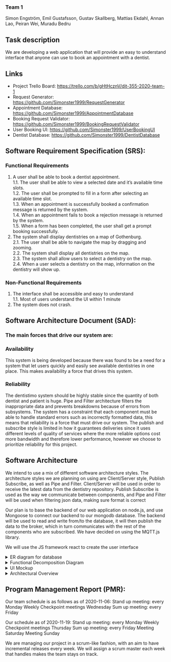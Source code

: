 
### Team 1
Simon Engström,
Emil Gustafsson,
Gustav Skallberg,
Mattias Ekdahl,
Annan Lao,
Peiran Wei,
Muradu Bedru

## Task description
We are developing a web application that will provide an easy to understand interface that anyone can use to book an appointment with a dentist.

## Links
* Project Trello Board: https://trello.com/b/gHtHcznV/dit-355-2020-team-1
* Request Generator: https://github.com/Simonster1999/RequestGenerator
* Appointment Database: https://github.com/Simonster1999/AppointmentDatabase
* Booking Request Validator: https://github.com/Simonster1999/BookingRequestValidator
* User Booking UI: https://github.com/Simonster1999/UserBookingUI
* Dentist Database: https://github.com/Simonster1999/DentistDatabase

## Software Requirement Specification (SRS):

### Functional Requirements
1. A user shall be able to book a dentist appointment. <br>
  1.1. The user shall be able to view a selected date and it’s available time slots. <br>
  1.2. The user shall be prompted to fill in a form after selecting an available time slot. <br>
  1.3. When an appointment is successfully booked a confirmation message is returned by the system. <br>
  1.4. When an appointment fails to book a rejection message is returned by the system. <br>
  1.5. When a form has been completed, the user shall get a prompt booking successfully.
2. The system shall display dentistries on a map of Gothenburg. <br>
  2.1. The user shall be able to navigate the map by dragging and zooming. <br>
  2.2. The system shall display all dentistries on the map. <br>
  2.3. The system shall allow users to select a dentistry on the map. <br>
  2.4. When a user selects a dentistry on the map, information on the dentistry will show up.

### Non-Functional Requirements
1. The interface shall be accessible and easy to understand <br>
  1.1. Most of users understand the UI within 1 minute
2. The system does not crash.

## Software Architecture Document (SAD):

### The main forces that drive our system are:


### Availability
This system is being developed because there was found to be a need for a system that let users quickly and easily see available dentistries in one place. This makes availability a force that drives this system.

### Reliability
The dentistimo system should be highly stable since the quantity of both dentist and patient is huge. Pipe and Filter architecture filters the inappropriate data and prevents breakdowns because of errors from subsystems.
The system has a constraint that each component must be able to handle standard errors such as incorrectly formatted data, this means that reliability is a force that must drive our system. The publish and subscribe style is limited in how it guarantees deliveries since it uses different levels of quality of services where the more reliable options cost more bandwidth and therefore lower performance, however we choose to prioritize reliability for this project.

## Software Architecture
We intend to use a mix of different software architecture styles. The architecture styles we are planning on using are Client/Server style, Publish Subscribe, as well as Pipe and Filter. Client/Server will be used in order to receive the latest data from the dentistry repository. Publish Subscribe is used as the way we communicate between components, and Pipe and Filter will be used when filtering json data, making sure format is correct

Our plan is to base the backend of our web application on node.js, and use Mongoose to connect our backend to our mongodb database. The backend will be used to read and write from/to the database, it will then publish the data to the broker, which in turn communicates with the rest of the components who are subscribed.
We have decided on using the MQTT.js library.

We will use the JS framework react to create the user interface

 <details>
 <summary> ER diagram for database </summary>
 ![ER Diagram](./images/diagrams/EntityDiagram.png)
 </details>

<details>
<summary> Functional Decomposition Diagram </summary>
![Functional decomposition](./images/diagrams/FunctionalDecomposition.png)
</details>

<details>
<summary> UI Mockup </summary>
![UI Mockup](./images/diagrams/UImockup.png)
</details>

<details>
<summary> Architectural Overview </summary>
![Architectural Overview](./images/diagrams/ArchitecturalOverview.png)
</details>

## Program Management Report (PMR):
Our team schedule is as follows as of 2020-11-06:
Stand up meeting: every Monday
Weekly Checkpoint meetings Wednesday
Sum up meeting: every Friday

Our schedule as of 2020-11-19:
Stand up meeting: every Monday
Weekly Checkpoint meetings Thursday
Sum up meeting: every Friday
Meeting Saturday
Meeting Sunday

We are managing our project in a scrum-like fashion, with an aim to have incremental releases every week. We will assign a scrum master each week that handles makes the team stays on track.

